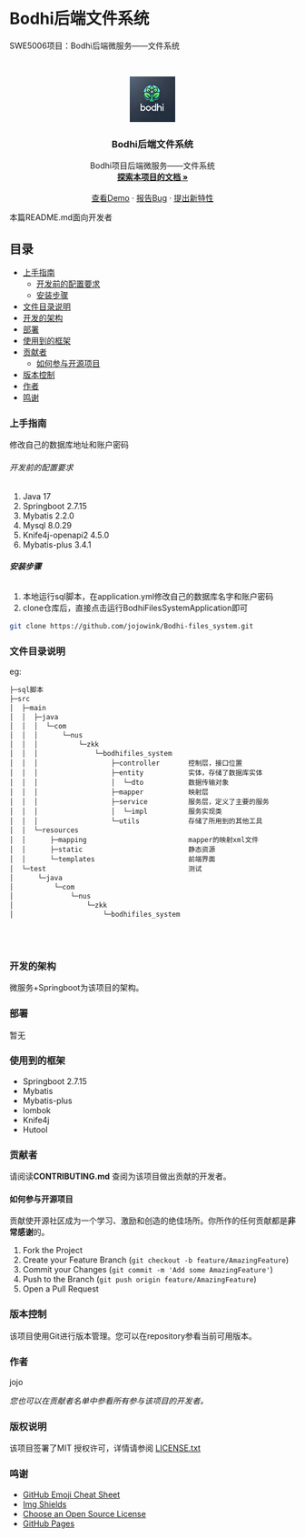 

# Bodhi后端文件系统

SWE5006项目：Bodhi后端微服务——文件系统

<!-- PROJECT SHIELDS -->


<!-- PROJECT LOGO -->
<br />

<p align="center">
  <a href="https://github.com/jojowink/Bodhi-files_system">
    <img src="readme_images/logo.png" alt="Logo" width="80" height="80">
  </a>

  <h3 align="center">Bodhi后端文件系统</h3>
  <p align="center">
    Bodhi项目后端微服务——文件系统
    <br />
    <a href="https://github.com/jojowink/Bodhi-files_system"><strong>探索本项目的文档 »</strong></a>
    <br />
    <br />
    <a href="https://github.com/jojowink/Bodhi-files_system">查看Demo</a>
    ·
    <a href="https://github.com/jojowink/Bodhi-files_system/issues">报告Bug</a>
    ·
    <a href="https://github.com/jojowink/Bodhi-files_system/issues">提出新特性</a>
  </p>



 本篇README.md面向开发者
 
## 目录

- [上手指南](#上手指南)
  - [开发前的配置要求](#开发前的配置要求)
  - [安装步骤](#安装步骤)
- [文件目录说明](#文件目录说明)
- [开发的架构](#开发的架构)
- [部署](#部署)
- [使用到的框架](#使用到的框架)
- [贡献者](#贡献者)
  - [如何参与开源项目](#如何参与开源项目)
- [版本控制](#版本控制)
- [作者](#作者)
- [鸣谢](#鸣谢)

### 上手指南

修改自己的数据库地址和账户密码



###### 开发前的配置要求

1. Java 17
2. Springboot 2.7.15
3. Mybatis 2.2.0
4. Mysql 8.0.29
5. Knife4j-openapi2 4.5.0
6. Mybatis-plus 3.4.1

###### **安装步骤**

1. 本地运行sql脚本，在application.yml修改自己的数据库名字和账户密码
2. clone仓库后，直接点击运行BodhiFilesSystemApplication即可

```sh
git clone https://github.com/jojowink/Bodhi-files_system.git
```

### 文件目录说明
eg:

```
├─sql脚本
├─src
│  ├─main
│  │  ├─java
│  │  │  └─com
│  │  │      └─nus
│  │  │          └─zkk
│  │  │              └─bodhifiles_system
│  │  │                  ├─controller       控制层，接口位置
│  │  │                  ├─entity           实体，存储了数据库实体
│  │  │                  │  └─dto           数据传输对象
│  │  │                  ├─mapper           映射层
│  │  │                  ├─service          服务层，定义了主要的服务
│  │  │                  │  └─impl          服务实现类
│  │  │                  └─utils            存储了所用到的其他工具
│  │  └─resources
│  │      ├─mapping                         mapper的映射xml文件
│  │      ├─static                          静态资源
│  │      └─templates                       前端界面
│  └─test                                   测试
│      └─java
│          └─com
│              └─nus
│                  └─zkk
│                      └─bodhifiles_system
                         



```





### 开发的架构 

微服务+Springboot为该项目的架构。

### 部署

暂无

### 使用到的框架

- Springboot 2.7.15
- Mybatis
- Mybatis-plus
- lombok
- Knife4j
- Hutool

### 贡献者

请阅读**CONTRIBUTING.md** 查阅为该项目做出贡献的开发者。

#### 如何参与开源项目

贡献使开源社区成为一个学习、激励和创造的绝佳场所。你所作的任何贡献都是**非常感谢**的。


1. Fork the Project
2. Create your Feature Branch (`git checkout -b feature/AmazingFeature`)
3. Commit your Changes (`git commit -m 'Add some AmazingFeature'`)
4. Push to the Branch (`git push origin feature/AmazingFeature`)
5. Open a Pull Request



### 版本控制

该项目使用Git进行版本管理。您可以在repository参看当前可用版本。

### 作者

jojo

 *您也可以在贡献者名单中参看所有参与该项目的开发者。*

### 版权说明

该项目签署了MIT 授权许可，详情请参阅 [LICENSE.txt](https://github.com/shaojintian/Best_README_template/blob/master/LICENSE.txt)

### 鸣谢


- [GitHub Emoji Cheat Sheet](https://www.webpagefx.com/tools/emoji-cheat-sheet)
- [Img Shields](https://shields.io)
- [Choose an Open Source License](https://choosealicense.com)
- [GitHub Pages](https://pages.github.com)




